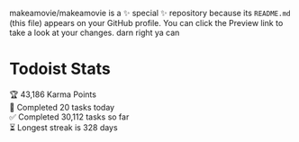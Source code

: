 makeamovie/makeamovie is a ✨ special ✨ repository because its `README.md` (this file) appears on your GitHub profile.
You can click the Preview link to take a look at your changes. darn right ya can

# Todoist Stats

<!-- TODO-IST:START -->
🏆  43,186 Karma Points           
🌸  Completed 20 tasks today           
✅  Completed 30,112 tasks so far           
⏳  Longest streak is 328 days
<!-- TODO-IST:END -->